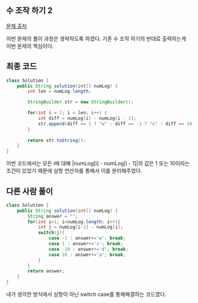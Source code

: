 ## 수 조작 하기 2

[문제 출처](https://school.programmers.co.kr/learn/courses/30/lessons/181925)

이번 문제의 풀이 과정은 생략하도록 하겠다. 기존 수 조작 하기의 반대로 출력하는게  
이번 문제의 핵심이다.

## 최종 코드
```java
class Solution {
    public String solution(int[] numLog) {
        int len = numLog.length;

        StringBuilder str = new StringBuilder();

        for(int i = 1; i < len; i++) {
            int diff = numLog[i] - numLog[i - 1];
            str.append(diff == 1 ? "w" : diff == -1 ? "s" : diff == 10 ? "d" : diff == -10 ? "a" : "");
        }
        
        return str.toString();
    }
}
```

이번 코드에서는 모든 i에 대해 |numLog[i] - numLog[i - 1]|의 값은 1 또는 10이라는 조건이 있었기 때문에 삼항 연산자를 통해서 이를 분리해주었다.

## 다른 사람 풀이
```java
class Solution {
    public String solution(int[] numLog) {
        String answer = "";
        for(int i=1; i<numLog.length; i++){
            int j = numLog[i-1] - numLog[i];
            switch(j){
                case -1 : answer+='w'; break;
                case 1 : answer+='s'; break;
                case -10 : answer+='d'; break;
                case 10 : answer+='a'; break;
            }
        }
        return answer;
    }
}
```

내가 생각한 방식에서 삼항이 아닌 switch case를 통해해결하는 코드였다.